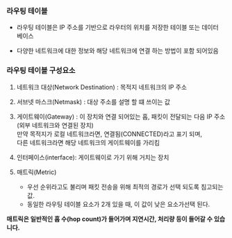 ### 라우팅 테이블

- 라우팅 테이블은 IP 주소를 기반으로 라우터의 위치를 저장한 테이블 또는 데이터 베이스

- 다양한 네트워크에 대한 정보와 해당 네트워크에 연결 하는 방법이 포함 되어있음

### 라우팅 테이블 구성요소

1. 네트워크 대상(Network Destination) : 목적지 네트워크의 IP 주소

2. 서브넷 마스크(Netmask) : 대상 주소를 설명 할 떄 쓰이는 값

3. 게이트웨이(Gateway) : 이 장치와 연결 되어있는 홉, 패킷이 전달되는 다음 IP 주소(외부 네트워크와 연결된 장치)   
만약 목적지가 로컬 네트워크라면, 연결됨(CONNECTED)라고 표기 되며,  
다른 네트워크라면 해당 네트워크의 게이트웨이를 가리킴

4. 인터페이스(interface): 게이트웨이로 가기 위해 거치는 장치
 
5. 매트릭(Metric)  
    - 우선 순위라고도 불리며 패킷 전송을 위해 최적의 경로가 선택 되도록 침고되는 값.  
    - 동일한 라우팅 테이블 요소가 2개 있을 때, 이 값이 낮은 요소가선택 된다.

**매트릭은 일반적인 홉 수(hop count)가 들어가며 지연시간, 처리량 등이 들어갈 수 있습니다.**
